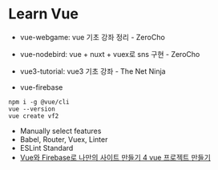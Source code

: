 # Learn Vue

- vue-webgame: vue 기초 강좌 정리 - ZeroCho
- vue-nodebird: vue + nuxt + vuex로 sns 구현 - ZeroCho
- vue3-tutorial: vue3 기초 강좌 - The Net Ninja

- vue-firebase

```command
npm i -g @vue/cli
vue --version
vue create vf2
```

- Manually select features
- Babel, Router, Vuex, Linter
- ESLint Standard
- [Vue와 Firebase로 나만의 사이트 만들기 4 vue 프로젝트 만들기](https://www.youtube.com/watch?v=F9K8fcdPFjA&list=PLjpTKic1SLZsWckh_DZ6tYH17MM6hBAc7&index=5)

